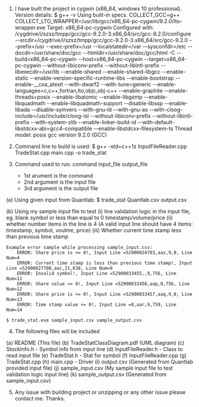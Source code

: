 1. I have built the project in cygwin (x86_64, windows 10 professional). Version
details:
$ g++ -v
Using built-in specs.
COLLECT_GCC=g++
COLLECT_LTO_WRAPPER=/usr/lib/gcc/x86_64-pc-cygwin/9.2.0/lto-wrapper.exe
Target: x86_64-pc-cygwin
Configured with: /cygdrive/i/szsz/tmpp/gcc/gcc-9.2.0-3.x86_64/src/gcc-9.2.0/configure --srcdir=/cygdrive/i/szsz/tmpp/gcc/gcc-9.2.0-3.x86_64/src/gcc-9.2.0 --prefix=/usr --exec-prefix=/usr --localstatedir=/var --sysconfdir=/etc --docdir=/usr/share/doc/gcc --htmldir=/usr/share/doc/gcc/html -C --build=x86_64-pc-cygwin --host=x86_64-pc-cygwin --target=x86_64-pc-cygwin --without-libiconv-prefix --without-libintl-prefix --libexecdir=/usr/lib --enable-shared --enable-shared-libgcc --enable-static --enable-version-specific-runtime-libs --enable-bootstrap --enable-__cxa_atexit --with-dwarf2 --with-tune=generic --enable-languages=c,c++,fortran,lto,objc,obj-c++ --enable-graphite --enable-threads=posix --enable-libatomic --enable-libgomp --enable-libquadmath --enable-libquadmath-support --disable-libssp --enable-libada --disable-symvers --with-gnu-ld --with-gnu-as --with-cloog-include=/usr/include/cloog-isl --without-libiconv-prefix --without-libintl-prefix --with-system-zlib --enable-linker-build-id --with-default-libstdcxx-abi=gcc4-compatible --enable-libstdcxx-filesystem-ts
Thread model: posix
gcc version 9.2.0 (GCC)
 
2. Command line to build is used:
  $ g++ -std=c++1z  InputFileReader.cpp TradeStat.cpp main.cpp -o trade_stat

3. Command used to run: command input_file output_file
   - 1st arument is the command
   - 2nd argument is the input file
   - 3rd argument is the output file

  (a) Using given input from Quantlab:
     $ trade_stat Quantlab.csv output.csv

  (b) Using my sample input file to test 
      (i) line validation logic in the input file, eg. blank symbol or 
          less than equal to 0 timestamp/volume/price
      (ii) whether number items in the line is 4 (A valid input line
           should have 4 items: timestamp, symbol, voulme, price)
      (iii) Whether current time stamp less than previous time stamp

    Example error sample while processing sample_input.csv:
        ERROR: Share price is <= 0!, Input Line =52900024703,aax,9,0, Line Num=4
        ERROR: Current time stamp is less than previous time stamp!, Input Line =52900027780,aac,21,638, Line Num=9
        ERROR: Invalid symbol!, Input Line =52900033455,,9,756, Line Num=11
        ERROR: Share value <= 0!, Input Line =52900033456,aap,0,756, Line Num=12
        ERROR: Share price is <= 0!, Input Line =52900033457,aaq,9,0, Line Num=13
        ERROR: Time stamp value <= 0!, Input Line =0,aar,9,759, Line Num=14

    $ trade_stat.exe sample_input.csv sample_output.csv

4. The following files will be included

  (a) README (This file)
  (b) TradeStatClassDiagram.pdf (UML diagram)
  (c) StockInfo.h - Symbol info from input line
  (d) InputFileReader.h - Class to read input file
  (e) TradeStat.h - Stat for symbol
  (f) InputFileReader.cpp
  (g) TradeStat.cpp
  (h) main.cpp - Driver
  (i) output.csv (Generated from Quantlab provided input file)
  (j) sample_input.csv (My sample input file to test validation 
      logic input line)
  (k) sample_output.csv (Generated from sample_input.csv)

5. Any issue with building project or unzipping or any other issue please contact me.
   Thanks.
